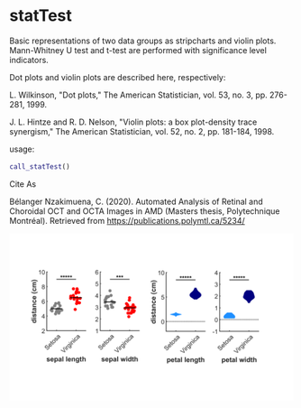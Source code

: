 # statTest
Basic representations of two data groups as stripcharts and violin plots.  Mann-Whitney U test and t-test are performed with significance level indicators.

Dot plots and violin plots are described here, respectively:

L. Wilkinson, "Dot plots," The American Statistician, vol. 53, no. 3, pp. 276-281, 1999.

J. L. Hintze and R. D. Nelson, "Violin plots: a box plot-density trace synergism," The American Statistician, vol. 52, no. 2, pp. 181-184, 1998.

usage:

```matlab
call_statTest()
```

Cite As

Bélanger Nzakimuena, C. (2020). Automated Analysis of Retinal and Choroidal OCT and OCTA Images in AMD (Masters thesis, Polytechnique Montréal). Retrieved from https://publications.polymtl.ca/5234/

![example image](figure.png)
